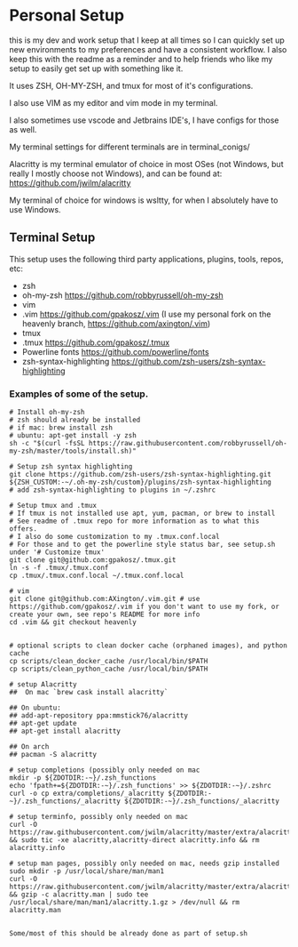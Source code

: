 # Personal Setup
this is my dev and work setup that I keep at all times so I can quickly
set up new environments to my preferences and have a consistent workflow.
I also keep this with the readme as a reminder and to help friends who like my setup
to easily get set up with something like it.

It uses ZSH, OH-MY-ZSH, and tmux for most of it's configurations.

I also use VIM as my editor and vim mode in my terminal.

I also sometimes use vscode and Jetbrains IDE's, I have configs for those as well.

My terminal settings for different terminals are in terminal_conigs/

Alacritty is my terminal emulator of choice in most OSes (not Windows, but really I mostly choose not Windows), and can be found at: https://github.com/jwilm/alacritty

My terminal of choice for windows is wsltty, for when I absolutely have to use Windows.

## Terminal Setup

This setup uses the following third party applications, plugins, tools, repos, etc:
* zsh
* oh-my-zsh https://github.com/robbyrussell/oh-my-zsh
* vim
* .vim https://github.com/gpakosz/.vim (I use my personal fork on the heavenly branch, https://github.com/axington/.vim)
* tmux
* .tmux https://github.com/gpakosz/.tmux
* Powerline fonts https://github.com/powerline/fonts
* zsh-syntax-highlighting https://github.com/zsh-users/zsh-syntax-highlighting

### Examples of some of the setup.

```
# Install oh-my-zsh
# zsh should already be installed
# if mac: brew install zsh
# ubuntu: apt-get install -y zsh
sh -c "$(curl -fsSL https://raw.githubusercontent.com/robbyrussell/oh-my-zsh/master/tools/install.sh)"

# Setup zsh syntax highlighting
git clone https://github.com/zsh-users/zsh-syntax-highlighting.git ${ZSH_CUSTOM:-~/.oh-my-zsh/custom}/plugins/zsh-syntax-highlighting
# add zsh-syntax-highlighting to plugins in ~/.zshrc

# Setup tmux and .tmux
# If tmux is not installed use apt, yum, pacman, or brew to install
# See readme of .tmux repo for more information as to what this offers.
# I also do some customization to my .tmux.conf.local
# For those and to get the powerline style status bar, see setup.sh under '# Customize tmux'
git clone git@github.com:gpakosz/.tmux.git
ln -s -f .tmux/.tmux.conf
cp .tmux/.tmux.conf.local ~/.tmux.conf.local

# vim
git clone git@github.com:AXington/.vim.git # use https://github.com/gpakosz/.vim if you don't want to use my fork, or create your own, see repo's README for more info
cd .vim && git checkout heavenly


# optional scripts to clean docker cache (orphaned images), and python cache
cp scripts/clean_docker_cache /usr/local/bin/$PATH
cp scripts/clean_python_cache /usr/local/bin/$PATH

# setup Alacritty
##  On mac `brew cask install alacritty`

## On ubuntu:
## add-apt-repository ppa:mmstick76/alacritty
## apt-get update
## apt-get install alacritty

## On arch
## pacman -S alacritty

# setup completions (possibly only needed on mac
mkdir -p ${ZDOTDIR:-~}/.zsh_functions
echo 'fpath+=${ZDOTDIR:-~}/.zsh_functions' >> ${ZDOTDIR:-~}/.zshrc
curl -o cp extra/completions/_alacritty ${ZDOTDIR:-~}/.zsh_functions/_alacritty ${ZDOTDIR:-~}/.zsh_functions/_alacritty

# setup terminfo, possibly only needed on mac
curl -O https://raw.githubusercontent.com/jwilm/alacritty/master/extra/alacritty.info && sudo tic -xe alacritty,alacritty-direct alacritty.info && rm alacritty.info

# setup man pages, possibly only needed on mac, needs gzip installed
sudo mkdir -p /usr/local/share/man/man1
curl -O https://raw.githubusercontent.com/jwilm/alacritty/master/extra/alacritty.man && gzip -c alacritty.man | sudo tee /usr/local/share/man/man1/alacritty.1.gz > /dev/null && rm alacritty.man


Some/most of this should be already done as part of setup.sh

```

